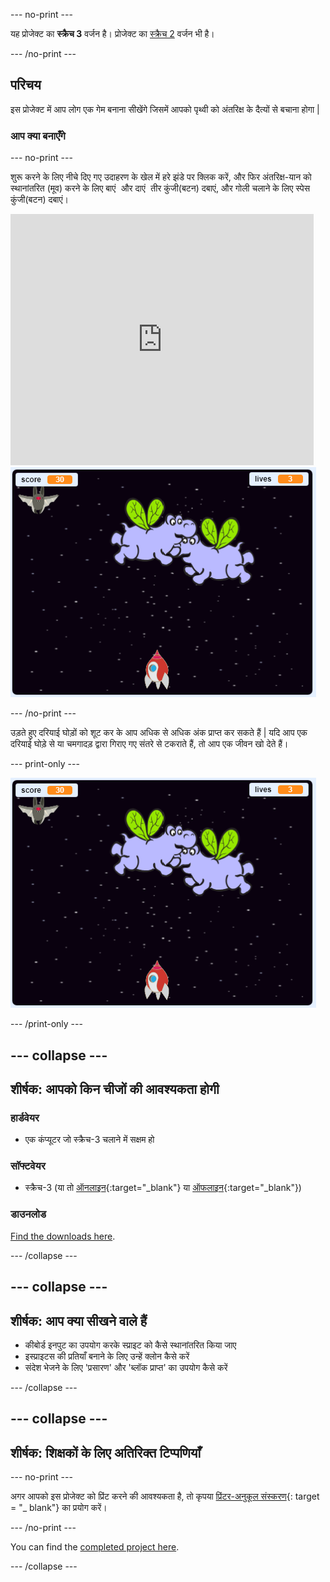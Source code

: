 \--- no-print \---

यह प्रोजेक्ट का **स्क्रैच 3** वर्जन है। प्रोजेक्ट का [स्क्रैच 2](https://projects.raspberrypi.org/en/projects/clone-wars-scratch2) वर्जन भी है।

\--- /no-print \---

## परिचय

इस प्रोजेक्ट में आप लोग एक गेम बनाना सीखेंगे जिसमें आपको पृथ्वी को अंतरिक्ष के दैत्यों से बचाना होगा |

### आप क्या बनाएँगे

\--- no-print \---

शुरू करने के लिए नीचे दिए गए उदाहरण के खेल में हरे झंडे पर क्लिक करें, और फिर अंतरिक्ष-यान को स्थानांतरित (मूव) करने के लिए <kbd> बाएं </kbd> और <kbd> दाएं </kbd> तीर कुंजी(बटन) दबाएं, और गोली चलाने के लिए <kbd> स्पेस </kbd> कुंजी(बटन) दबाएं।

<div class="scratch-preview">
  <iframe allowtransparency="true" width="485" height="402" src="https://scratch.mit.edu/projects/embed/276887163/?autostart=false" frameborder="0" scrolling="no"></iframe>
  <img src="images/showcase.png">
</div>

\--- /no-print \---

उड़ते हुए दरियाई घोड़ों को शूट कर के आप अधिक से अधिक अंक प्राप्त कर सकते हैं | यदि आप एक दरियाई घोड़े से या चमगादड़ द्वारा गिराए गए संतरे से टकराते हैं, तो आप एक जीवन खो देते हैं।

\--- print-only \---

![विवरण](images/showcase.png)

\--- /print-only \---

## \--- collapse \---

## शीर्षक: आपको किन चीजों की आवश्यकता होगी

### हार्डवेयर

+ एक कंप्यूटर जो स्क्रैच-3 चलाने में सक्षम हो

### सॉफ्टवेयर

+ स्क्रैच-3 (या तो [ऑनलाइन](https://rpf.io/scratchon){:target="_blank"} या [ऑफलाइन](https://rpf.io/scratchoff){:target="_blank"})

### डाउनलोड

[Find the downloads here](https://rpf.io/p/en/clone-wars-go).

\--- /collapse \---

## \--- collapse \---

## शीर्षक: आप क्या सीखने वाले हैं

+ कीबोर्ड इनपुट का उपयोग करके स्प्राइट को कैसे स्थानांतरित किया जाए
+ इस्प्राइटस की प्रतियाँ बनाने के लिए उन्हें क्लोन कैसे करें
+ संदेश भेजने के लिए 'प्रसारण' और 'ब्लॉक प्राप्त' का उपयोग कैसे करें

\--- /collapse \---

## \--- collapse \---

## शीर्षक: शिक्षकों के लिए अतिरिक्त टिप्पणियाँ

\--- no-print \---

अगर आपको इस प्रोजेक्ट को प्रिंट करने की आवश्यकता है, तो कृपया [प्रिंटर-अनुकूल संस्करण](https://projects.raspberrypi.org/en/projects/clone-wars/print){: target = "_ blank"} का प्रयोग करें।

\--- /no-print \---

You can find the [completed project here](https://rpf.io/p/en/clone-wars-get).

\--- /collapse \---